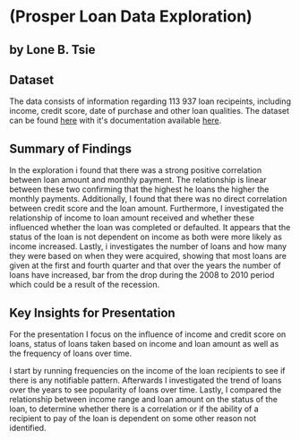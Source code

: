 # (Prosper Loan Data Exploration)
## by Lone B. Tsie


## Dataset

The data consists of information regarding 113 937 loan recipeints, including income, credit score, date of purchase and other loan qualities. The dataset can be found [here](https://s3.amazonaws.com/udacity-hosted-downloads/ud651/prosperLoanData.csv) with it's documentation available [here](https://docs.google.com/spreadsheets/d/1gDyi_L4UvIrLTEC6Wri5nbaMmkGmLQBk-Yx3z0XDEtI/edit#gid=0).

## Summary of Findings

In the exploration i found that there was a strong positive correlation between loan amount and monthly payment. The relationship is linear between these two confirming that the highest he loans the higher the monthly payments. Additionally, I found that there was no direct correlation between credit score and the loan amount. Furthermore, I investigated the relationship of income to loan amount received and whether these influenced whether the loan was completed or defaulted. It appears that the status of the loan is not dependent on income as both were more likely as income increased. Lastly, i investigates the number of loans and how many they were based on when they were acquired, showing that most loans are given at the first and fourth quarter and that over the years the number of loans have increased, bar from the drop during the 2008 to 2010 period which could be a result of the recession.

## Key Insights for Presentation

For the presentation I focus on the influence of income and credit score on loans, status of loans taken based on income and loan amount as well as the frequency of loans over time.

I start by running frequencies on the income of the loan recipients to see if there is any notifiable pattern. Afterwards I investigated the trend of loans over the years to see popularity of loans over time. Lastly, I compared the relationship between income range and loan amount on the status of the loan, to determine whether there is a correlation or if the ability of a recipient to pay of the loan is dependent on some other reason not identified.
